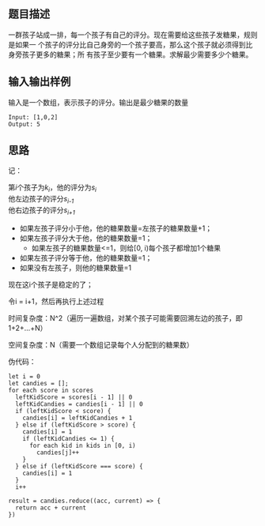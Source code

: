 ## 题目描述
一群孩子站成一排，每一个孩子有自己的评分。现在需要给这些孩子发糖果，规则是如果一
个孩子的评分比自己身旁的一个孩子要高，那么这个孩子就必须得到比身旁孩子更多的糖果；所
有孩子至少要有一个糖果。求解最少需要多少个糖果。

## 输入输出样例
输入是一个数组，表示孩子的评分。输出是最少糖果的数量

```
Input: [1,0,2]
Output: 5
```

## 思路

记：

第*i*个孩子为*k<sub>i</sub>*，他的评分为*s<sub>i</sub>*  
他左边孩子的评分*s<sub>i-1</sub>*  
他右边孩子的评分*s<sub>i+1</sub>*  

- 如果左孩子评分小于他，他的糖果数量=左孩子的糖果数量+1；
- 如果左孩子评分大于他，他的糖果数量=1；
  - 如果左孩子的糖果数量<=1，则给[0, i)每个孩子都增加1个糖果
- 如果左孩子评分等于他，他的糖果数量=1； 
- 如果没有左孩子，则他的糖果数量=1

现在这i个孩子是稳定的了；

令i = i+1，然后再执行上述过程

时间复杂度：N^2（遍历一遍数组，对某个孩子可能需要回溯左边的孩子，即1+2+...+N）

空间复杂度：N（需要一个数组记录每个人分配到的糖果数）

伪代码：
```
let i = 0
let candies = [];
for each score in scores
  leftKidScore = scores[i - 1] || 0
  leftKidCandies = candies[i - 1] || 0
  if (leftKidScore < score) {
    candies[i] = leftKidCandies + 1
  } else if (leftKidScore > score) {
    candies[i] = 1
    if (leftKidCandies <= 1) {
      for each kid in kids in [0, i)
        candies[j]++
    }
  } else if (leftKidScore === score) {
    candies[i] = 1
  }
  i++

result = candies.reduce((acc, current) => {
  return acc + current
})
```